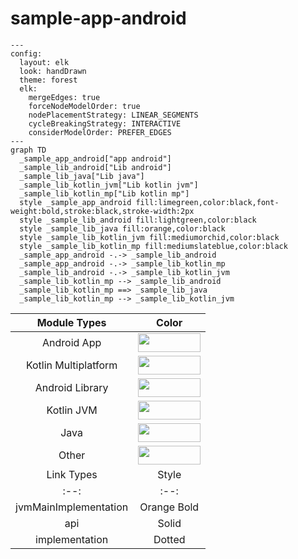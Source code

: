 # sample-app-android

<!--region chart-->

```mermaid
---
config:
  layout: elk
  look: handDrawn
  theme: forest
  elk:
    mergeEdges: true
    forceNodeModelOrder: true
    nodePlacementStrategy: LINEAR_SEGMENTS
    cycleBreakingStrategy: INTERACTIVE
    considerModelOrder: PREFER_EDGES
---
graph TD
  _sample_app_android["app android"]
  _sample_lib_android["Lib android"]
  _sample_lib_java["Lib java"]
  _sample_lib_kotlin_jvm["Lib kotlin jvm"]
  _sample_lib_kotlin_mp["Lib kotlin mp"]
  style _sample_app_android fill:limegreen,color:black,font-weight:bold,stroke:black,stroke-width:2px
  style _sample_lib_android fill:lightgreen,color:black
  style _sample_lib_java fill:orange,color:black
  style _sample_lib_kotlin_jvm fill:mediumorchid,color:black
  style _sample_lib_kotlin_mp fill:mediumslateblue,color:black
  _sample_app_android -.-> _sample_lib_android
  _sample_app_android -.-> _sample_lib_kotlin_mp
  _sample_lib_android -.-> _sample_lib_kotlin_jvm
  _sample_lib_kotlin_mp --> _sample_lib_android
  _sample_lib_kotlin_mp ==> _sample_lib_java
  _sample_lib_kotlin_mp --> _sample_lib_kotlin_jvm
```

| Module Types | Color |
|:--:|:--:|
| Android App | <img src="https://img.shields.io/badge/-%20-limegreen?style=flat-square" height="30" width="100"> |
| Kotlin Multiplatform | <img src="https://img.shields.io/badge/-%20-mediumslateblue?style=flat-square" height="30" width="100"> |
| Android Library | <img src="https://img.shields.io/badge/-%20-lightgreen?style=flat-square" height="30" width="100"> |
| Kotlin JVM | <img src="https://img.shields.io/badge/-%20-mediumorchid?style=flat-square" height="30" width="100"> |
| Java | <img src="https://img.shields.io/badge/-%20-orange?style=flat-square" height="30" width="100"> |
| Other | <img src="https://img.shields.io/badge/-%20-gainsboro?style=flat-square" height="30" width="100"> |
| Link Types | Style |
|:--:|:--:|
| jvmMainImplementation | Orange Bold |
| api | Solid |
| implementation | Dotted |

<!--endregion-->
